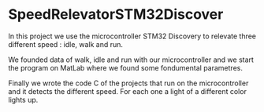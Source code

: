 # SpeedRelevatorSTM32Discover

In this project we use the microcontroller STM32 Discovery to relevate three different speed : idle, walk and run.

We founded data of walk, idle and run with our microcontroller and we start the program on MatLab where we found some fondumental parametres.

Finally we wrote the code C of the projects that run on the microcontroller and it detects the different speed. For each one a light of a different color lights up.


